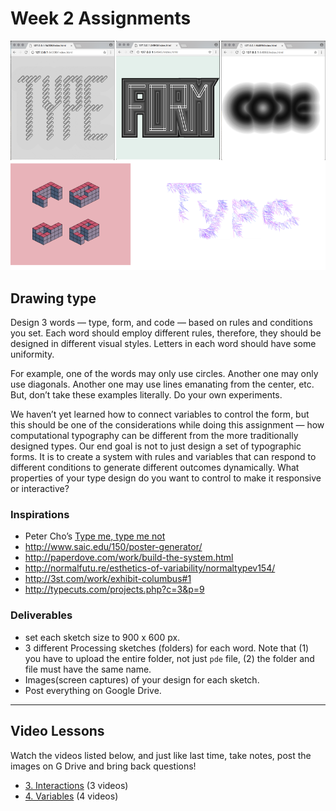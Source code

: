 # Week 2 Assignments

![student work examples](../images/w2-student-ex.png)

## Drawing type
Design 3 words — type, form, and code — based on rules and conditions you set. Each word should employ different rules, therefore, they should be designed in different visual styles. Letters in each word should have some uniformity.

For example, one of the words may only use circles. Another one may only use diagonals. Another one may use lines emanating from the center, etc. But, don’t take these examples literally. Do your own experiments. 

We haven’t yet learned how to connect variables to control the form, but this should be one of the considerations while doing this assignment — how computational typography can be different from the more traditionally designed types. Our end goal is not to just design a set of typographic forms. It is to create a system with rules and variables that can respond to different conditions to generate different outcomes dynamically. What properties of your type design do you want to control to make it responsive or interactive?

### Inspirations 
  - Peter Cho’s [Type me, type me not](http://www.typotopo.com/projects.php?id=typemenot)
  - http://www.saic.edu/150/poster-generator/
  - http://paperdove.com/work/build-the-system.html
  - http://normalfutu.re/esthetics-of-variability/normaltypev154/
  - http://3st.com/work/exhibit-columbus#1
  - http://typecuts.com/projects.php?c=3&p=9


### Deliverables
  - set each sketch size to 900 x 600 px.
  - 3 different Processing sketches (folders) for each word. Note that (1) you have to upload the entire folder, not just `pde` file, (2) the folder and file must have the same name. 
  - Images(screen captures) of your design for each sketch. 
  - Post everything on Google Drive.

-----

## Video Lessons
Watch the videos listed below, and just like last time, take notes, post the images on G Drive and bring back questions!
  - [3. Interactions](https://www.youtube.com/watch?v=o8dffrZ86gs&list=PLRqwX-V7Uu6by61pbhdvyEpIeymlmnXzD) (3 videos)
  - [4. Variables](https://www.youtube.com/watch?v=B-ycSR3ntik&list=PLRqwX-V7Uu6aFNOgoIMSbSYOkKNTo89uf) (4 videos)



